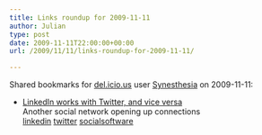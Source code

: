 ```yaml
---
title: Links roundup for 2009-11-11
author: Julian
type: post
date: 2009-11-11T22:00:00+00:00
url: /2009/11/11/links-roundup-for-2009-11-11/

---
```

Shared bookmarks for [del.icio.us][1] user [Synesthesia][2] on 2009-11-11:

  * [LinkedIn works with Twitter, and vice versa][3]  
    Another social network opening up connections  
    [linkedin][4] [twitter][5] [socialsoftware][6]

 [1]: http://del.icio.us/
 [2]: http://del.icio.us/synesthesia
 [3]: http://blog.linkedin.com/2009/11/09/allen-blue-twitter-and-linkedin-go-together-like-peanut-butter-and-chocolate
 [4]: http://delicious.com/synesthesia/linkedin
 [5]: http://delicious.com/synesthesia/twitter
 [6]: http://delicious.com/synesthesia/socialsoftware